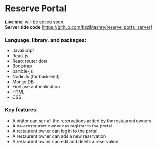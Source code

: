 # Reserve Portal

**Live site:** will be added soon.\
**Server side code** [https://github.com/kaziMashry/reserve_portal_server]

### Language, library, and packages:
- JavaScript
- React js
- React router dom
- Bootstrap
- particle-js
- Node Js (for back-end)
- Mongo DB
- Firebase authentication
- HTML
- CSS

### Key features:
- A visitor can see all the reservations added by the restaurent owners
- A new restaurent owner can register to the portal
- A restaurent owner can log in to the portal
- A restaurent owner can add a new reservation
- A restaurent owner can edit and delete a reservation
